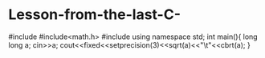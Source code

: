 # Lesson-from-the-last-C-
#include<iostream>
#include<math.h>
#include<iomanip>
using namespace std;
int main(){
    long long a;
    cin>>a;
    cout<<fixed<<setprecision(3)<<sqrt(a)<<"\t"<<cbrt(a);
    }
